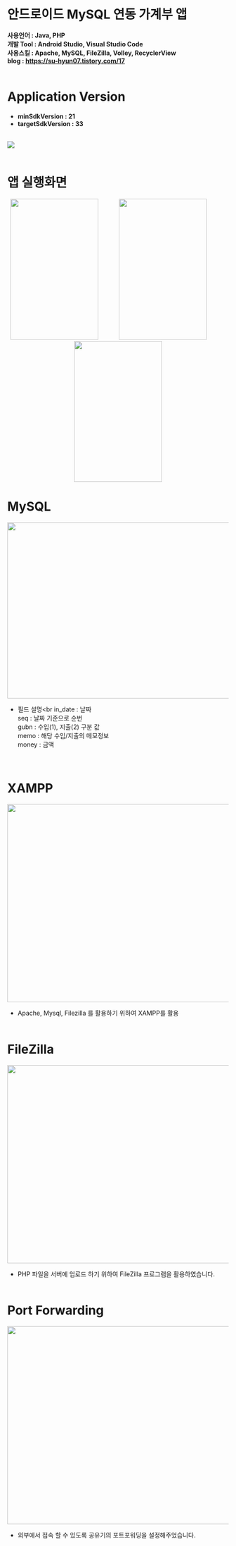 # 안드로이드 MySQL 연동 가계부 앱
**사용언어 : Java, PHP** <br>
**개발 Tool : Android Studio, Visual Studio Code**<br>
**사용스킬 : Apache, MySQL, FileZilla, Volley, RecyclerView**<br>
**blog : https://su-hyun07.tistory.com/17**
<br><br>
# Application Version
- **minSdkVersion : 21**
- **targetSdkVersion : 33**
<br><br>

<img src="https://github.com/leesoohyeon/android_DB_PHP/assets/88640008/26927e4b-ac32-41a6-a78c-5fb177ba35ef">
<br><br>

# 앱 실행화면
<p align = "center">
<img src="https://github.com/leesoohyeon/android_DB_PHP/assets/88640008/0ebe12c0-37cb-43f7-acb6-4e5d2e5cfa66" width="200px" height="320px">&nbsp;&nbsp;&nbsp;&nbsp;&nbsp;&nbsp;&nbsp;&nbsp;&nbsp;&nbsp;&nbsp;
<img src="https://github.com/leesoohyeon/android_DB_PHP/assets/88640008/52911c59-20df-4f4c-8462-65e3ea2c3bb6" width="200px" height="320px">&nbsp;&nbsp;&nbsp;&nbsp;&nbsp;&nbsp;&nbsp;&nbsp;&nbsp;&nbsp;&nbsp; 
  <img src="https://github.com/leesoohyeon/android_DB_PHP/assets/88640008/e9827cbe-64a0-4081-88b2-8b1f9427a3ed" width="200px" height="320px">
</p>

# MySQL
<img src="https://github.com/leesoohyeon/android_DB_PHP/assets/88640008/331958a0-c5ca-4764-ae95-d6ab74befb88" width="800px" height="400px"><br>
- 필드 설명<br
in_date : 날짜<br>
seq : 날짜 기준으로 순번<br>
gubn : 수입(1), 지출(2) 구분 값<br>
memo : 해당 수입/지출의 메모정보<br>
money : 금액<br>
<br><br>

# XAMPP
<img src="https://github.com/leesoohyeon/android_DB_PHP/assets/88640008/8a3905ef-f448-4d1f-9571-3de06e780eb3" width="800px" height="450px"><br>
- Apache, Mysql, Filezilla 를 활용하기 위하여 XAMPP를 활용
<br><br>

# FileZilla
<img src="https://github.com/leesoohyeon/android_DB_PHP/assets/88640008/0b937539-0e82-4895-b81e-adaa84d9615a" width="800px" height="450px"><br>
- PHP 파일을 서버에 업로드 하기 위하여 FileZilla 프로그램을 활용하였습니다.
<br><br>

# Port Forwarding
<img src="https://github.com/leesoohyeon/android_DB_PHP/assets/88640008/8baaf763-dedf-4c0a-adf6-4a14d5509963" width="800px" height="450px"><br>
- 외부에서 접속 할 수 있도록 공유기의 포트포워딩을 설정해주었습니다.
<br><br>
